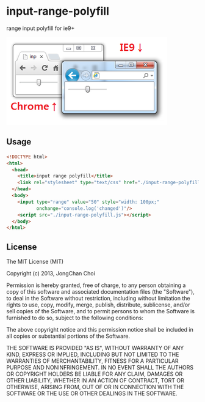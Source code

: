 input-range-polyfill
====================

range input polyfill for ie9+

![Compare](./compare.png)


Usage
-----

```html
<!DOCTYPE html>
<html>
  <head>
    <title>input range polyfill</title>
    <link rel="stylesheet" type="text/css" href="./input-range-polyfill.css">
  </head>
  <body>
    <input type="range" value="50" style="width: 100px;"
           onchange="console.log('changed')"/>
    <script src="./input-range-polyfill.js"></script>
  </body>
</html>
```


License
-------

The MIT License (MIT)

Copyright (c) 2013, JongChan Choi

Permission is hereby granted, free of charge, to any person obtaining a copy
of this software and associated documentation files (the "Software"), to deal
in the Software without restriction, including without limitation the rights
to use, copy, modify, merge, publish, distribute, sublicense, and/or sell
copies of the Software, and to permit persons to whom the Software is
furnished to do so, subject to the following conditions:

The above copyright notice and this permission notice shall be included in
all copies or substantial portions of the Software.

THE SOFTWARE IS PROVIDED "AS IS", WITHOUT WARRANTY OF ANY KIND, EXPRESS OR
IMPLIED, INCLUDING BUT NOT LIMITED TO THE WARRANTIES OF MERCHANTABILITY,
FITNESS FOR A PARTICULAR PURPOSE AND NONINFRINGEMENT. IN NO EVENT SHALL THE
AUTHORS OR COPYRIGHT HOLDERS BE LIABLE FOR ANY CLAIM, DAMAGES OR OTHER
LIABILITY, WHETHER IN AN ACTION OF CONTRACT, TORT OR OTHERWISE, ARISING FROM,
OUT OF OR IN CONNECTION WITH THE SOFTWARE OR THE USE OR OTHER DEALINGS IN
THE SOFTWARE.
